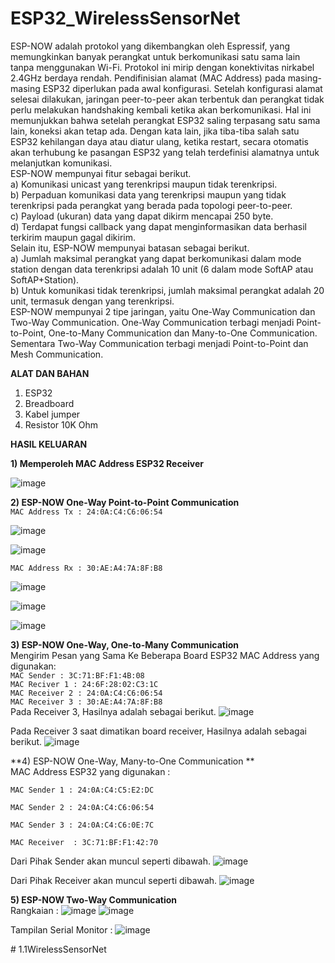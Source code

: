 ﻿# ESP32_WirelessSensorNet

ESP-NOW adalah protokol yang dikembangkan oleh Espressif, yang memungkinkan banyak perangkat untuk berkomunikasi satu sama lain tanpa menggunakan Wi-Fi. Protokol ini mirip dengan konektivitas nirkabel 2.4GHz berdaya rendah. Pendifinisian alamat (MAC Address) pada masing-masing ESP32 diperlukan pada awal konfigurasi. Setelah konfigurasi alamat selesai dilakukan, jaringan peer-to-peer akan terbentuk dan perangkat tidak perlu melakukan handshaking kembali ketika akan berkomunikasi. Hal ini memunjukkan bahwa setelah perangkat ESP32 saling terpasang satu sama lain, koneksi akan tetap ada. Dengan kata lain, jika tiba-tiba salah satu ESP32 kehilangan daya atau diatur ulang, ketika restart, secara otomatis akan terhubung ke pasangan ESP32 yang telah terdefinisi alamatnya untuk melanjutkan komunikasi.<br />
ESP-NOW mempunyai fitur sebagai berikut.<br />
a) Komunikasi unicast yang terenkripsi maupun tidak terenkripsi. <br />
b) Perpaduan komunikasi data yang terenkripsi maupun yang tidak terenkripsi pada perangkat yang berada pada topologi peer-to-peer. <br />
c) Payload (ukuran) data yang dapat dikirm mencapai 250 byte.<br />
d) Terdapat fungsi callback yang dapat menginformasikan data berhasil terkirim maupun gagal dikirim.<br />
Selain itu, ESP-NOW mempunyai batasan sebagai berikut.<br />
a) Jumlah maksimal perangkat yang dapat berkomunikasi dalam mode station dengan data terenkripsi adalah 10 unit (6 dalam mode SoftAP atau SoftAP+Station). <br />
b) Untuk komunikasi tidak terenkripsi, jumlah maksimal perangkat adalah 20 unit, termasuk dengan yang terenkripsi. <br />
ESP-NOW mempunyai 2 tipe jaringan, yaitu One-Way Communication dan Two-Way Communication. One-Way Communication terbagi menjadi Point-to-Point, One-to-Many Communication dan Many-to-One Communication. Sementara Two-Way Communication terbagi menjadi Point-to-Point dan Mesh Communication.

**ALAT DAN BAHAN**
1) ESP32
2) Breadboard
3) Kabel jumper
4) Resistor 10K Ohm

**HASIL KELUARAN**

**1) Memperoleh MAC Address ESP32 Receiver**

![image](https://user-images.githubusercontent.com/41616849/210596531-fc717dc1-c1f3-46c6-9bb3-f112f9e9aa40.png)


**2) ESP-NOW One-Way Point-to-Point Communication** <br />
`MAC Address Tx : 24:0A:C4:C6:06:54`

![image](https://user-images.githubusercontent.com/41616849/210597498-a57b845e-6eb0-4aa8-8eac-e40055b32e34.png)

![image](https://user-images.githubusercontent.com/41616849/210598239-43ba5003-0efb-49f4-a38a-8e11caeaa36b.png)


`MAC Address Rx : 30:AE:A4:7A:8F:B8`

![image](https://user-images.githubusercontent.com/41616849/210597777-b3ec9c2e-91f1-492c-939a-c9de0610f04a.png)


![image](https://user-images.githubusercontent.com/41616849/210597866-62455995-f8c9-4c77-a3ff-97fbd65a82fd.png)


![image](https://user-images.githubusercontent.com/41616849/210597931-a7975ec0-1c6c-4038-8582-21a78b5f0755.png)


**3) ESP-NOW One-Way, One-to-Many Communication** <br />
Mengirim Pesan yang Sama Ke Beberapa Board ESP32 MAC Address yang digunakan: <br />
`MAC Sender : 3C:71:BF:F1:4B:08`  <br />
`MAC Reciver 1 : 24:6F:28:02:C3:1C` <br />
`MAC Receiver 2 : 24:0A:C4:C6:06:54` <br />
`MAC Receiver 3 : 30:AE:A4:7A:8F:B8` <br />
Pada Receiver 3, Hasilnya adalah sebagai berikut.
![image](https://user-images.githubusercontent.com/41616849/210599119-a8c816a9-1b0a-4002-9446-2966bc308d63.png)

Pada Receiver 3 saat dimatikan board receiver, Hasilnya adalah sebagai berikut.
![image](https://user-images.githubusercontent.com/41616849/210599262-df7aed34-4dc8-4e88-b314-68936c900c9e.png)


**4) ESP-NOW One-Way, Many-to-One Communication ** <br />
MAC Address ESP32 yang digunakan :

`MAC Sender 1 : 24:0A:C4:C5:E2:DC`

`MAC Sender 2 : 24:0A:C4:C6:06:54`

`MAC Sender 3 : 24:0A:C4:C6:0E:7C`

`MAC Receiver  : 3C:71:BF:F1:42:70`

Dari Pihak Sender akan muncul seperti dibawah.
![image](https://user-images.githubusercontent.com/41616849/210600154-e8054f55-0cb7-478c-a130-749a2ccde257.png)


Dari Pihak Receiver akan muncul seperti dibawah.
![image](https://user-images.githubusercontent.com/41616849/210600276-3534bd9b-b8d0-4892-aa46-e36b2bded987.png)


**5) ESP-NOW Two-Way Communication** <br />
Rangkaian :
![image](https://user-images.githubusercontent.com/41616849/210600912-9ca87d69-d5c9-45ec-b586-e668b79b8f98.png)
![image](https://user-images.githubusercontent.com/41616849/210601147-6d0c7912-7adb-4468-9615-ac87a3530611.png)

Tampilan Serial Monitor :
![image](https://user-images.githubusercontent.com/41616849/210601254-46f34b79-907b-4e46-a410-7cf00ddf1129.png)













#   1 . 1 W i r e l e s s S e n s o r N e t  
 
